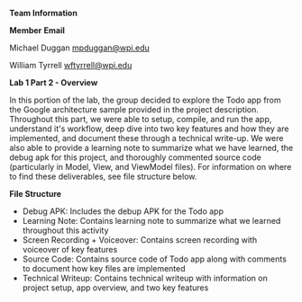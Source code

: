 __Team Information__

**Member**        **Email**

Michael Duggan    mpduggan@wpi.edu

William Tyrrell   wftyrrell@wpi.edu

__Lab 1 Part 2 - Overview__

In this portion of the lab, the group decided to explore the Todo app from the Google architecture sample provided in the project description. Throughout this part, we were able to setup, compile, and run the app, understand it's workflow, deep dive into two key features and how they are implemented, and document these through a technical write-up. We were also able to provide a learning note to summarize what we have learned, the debug apk for this project, and thoroughly commented source code (particularly in Model, View, and ViewModel files). For information on where to find these deliverables, see file structure below.

__File Structure__

* Debug APK: Includes the debup APK for the Todo app
* Learning Note: Contains learning note to summarize what we learned throughout this activity 
* Screen Recording + Voiceover: Contains screen recording with voiceover of key features
* Source Code: Contains source code of Todo app along with comments to document how key files are implemented
* Technical Writeup: Contains technical writeup with information on project setup, app overview, and two key features